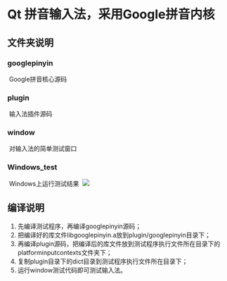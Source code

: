 # Qt 拼音输入法，采用Google拼音内核



## 文件夹说明

###  googlepinyin
​		Google拼音核心源码

###  plugin
​		输入法插件源码

### window
​		对输入法的简单测试窗口

### Windows_test
​		Windows上运行测试结果
​		![](https://github.com/tgtsml/QtInputMethod_GooglePinyin/blob/master/Windows_test/test.png)

## 编译说明
1. 先编译测试程序，再编译googlepinyin源码；
2. 把编译好的库文件libgooglepinyin.a放到plugin/googlepinyin目录下；
3. 再编译plugin源码，把编译后的库文件放到测试程序执行文件所在目录下的platforminputcontexts文件夹下；
4. 复制plugin目录下的dict目录到测试程序执行文件所在目录下；
5. 运行window测试代码即可测试输入法。


